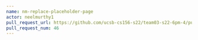 ```yaml
---
name: nm-replace-placeholder-page
actor: neelmurthy1
pull_request_url: https://github.com/ucsb-cs156-s22/team03-s22-6pm-4/pull/46
pull_request_num: 46
---
```

